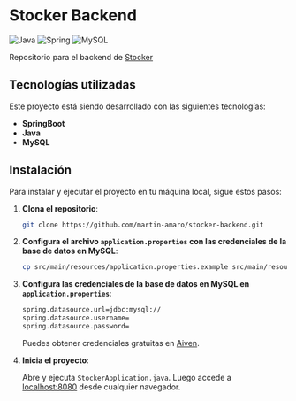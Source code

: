 # Stocker Backend

![Java](https://img.shields.io/badge/java-%23ED8B00.svg?style=for-the-badge&logo=openjdk&logoColor=white)
![Spring](https://img.shields.io/badge/spring-%236DB33F.svg?style=for-the-badge&logo=spring&logoColor=white)
![MySQL](https://img.shields.io/badge/mysql-4479A1.svg?style=for-the-badge&logo=mysql&logoColor=white)

Repositorio para el backend de [Stocker](http://www.github.com/martin-amaro/stocker)

## Tecnologías utilizadas

Este proyecto está siendo desarrollado con las siguientes tecnologías:

- **SpringBoot**
- **Java**
- **MySQL**

## **Instalación**

Para instalar y ejecutar el proyecto en tu máquina local, sigue estos pasos:

1. **Clona el repositorio**:

    ```bash
    git clone https://github.com/martin-amaro/stocker-backend.git
    ```

2. **Configura el archivo `application.properties` con las credenciales de la base de datos en MySQL**:

    ```bash
    cp src/main/resources/application.properties.example src/main/resources/application.properties
    ```

3. **Configura las credenciales de la base de datos en MySQL en `application.properties`**:

    ```bash
    spring.datasource.url=jdbc:mysql://
    spring.datasource.username=
    spring.datasource.password=
    ```

    Puedes obtener credenciales gratuitas en [Aiven](https://aiven.io/).

4. **Inicia el proyecto**:

    Abre y ejecuta `StockerApplication.java`. Luego accede a [localhost:8080](http://localhost:8080/) desde cualquier navegador.
